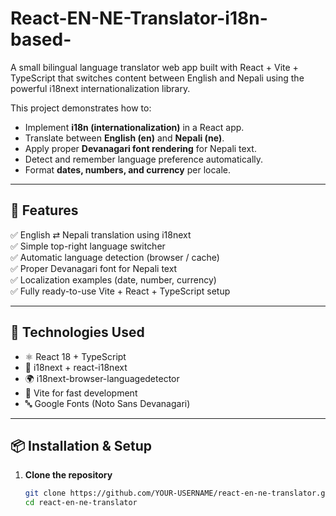# React-EN-NE-Translator-i18n-based-
A small bilingual language translator web app built with React + Vite + TypeScript that switches content between English and Nepali using the powerful i18next internationalization library.

This project demonstrates how to:
- Implement **i18n (internationalization)** in a React app.
- Translate between **English (en)** and **Nepali (ne)**.
- Apply proper **Devanagari font rendering** for Nepali text.
- Detect and remember language preference automatically.
- Format **dates, numbers, and currency** per locale.

---

## 🚀 Features

✅ English ⇄ Nepali translation using i18next  
✅ Simple top-right language switcher  
✅ Automatic language detection (browser / cache)  
✅ Proper Devanagari font for Nepali text  
✅ Localization examples (date, number, currency)  
✅ Fully ready-to-use Vite + React + TypeScript setup  

---

## 🧩 Technologies Used

- ⚛️ React 18 + TypeScript  
- 🧠 i18next + react-i18next  
- 🌍 i18next-browser-languagedetector  
- 💅 Vite for fast development  
- 🔤 Google Fonts (Noto Sans Devanagari)

---

## 📦 Installation & Setup

1. **Clone the repository**
   ```bash
   git clone https://github.com/YOUR-USERNAME/react-en-ne-translator.git
   cd react-en-ne-translator
